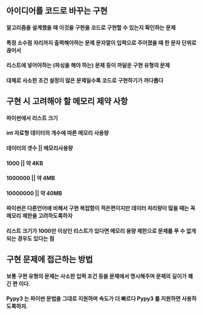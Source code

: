 ## 아이디어를 코드로 바꾸는 구현 
#### 알고리즘을 설계했을 때 이것을 구현을 코드로 구현할 수 있는지 확인하는 문제



#### 특정 소수점 자리까지 출력해야하는 문제 문자열이 입력으로 주어졌을 때 한 문자 단위로 끊어서
#### 리스트에 넣어야하는 (파싱을 해야 하는) 문제 등이 까달운 구현 유형의 문제
#### 대체로 사소한 조건 설정이 많은 문제일수록 코드로 구현하기가 까다롭다 



## 구현 시 고려해야 할 메모리 제약 사항

#### 파이썬에서 리스트 크기
#### int 자료형 데이터의 개수에 따른 메모리 사용량
#### 데이터의 갯수    ||   메모리사용량

####    1000         ||   약 4KB
####   1000000       ||   약 4MB
####   10000000      ||   약 40MB

#### 파이썬은 다른언어에 비해서 구현 복잡함이 적은편이지만 데이터 처리량이 많을 때는 꼭 메모리 제한을 고려하도록하자
#### 리스트 크기가 1000만 이상인 리스트가 있다면 메모리 용량 제한으로 문제를 푸 수 없게 되는 경우도 있다는 점 


## 구현 문제에 접근하는 방법 

#### 보통 구현 유형의 문제는 사소한 입력 조건 등을 문제에서 명시해주며 문제의 길이가 꽤 긴 편 이다.
#### Pypy3 는 파이썬 문법을 그대로 지원하며 속도가 더 빠르다 Pypy3 를 지원하면 사용하도록하자.

